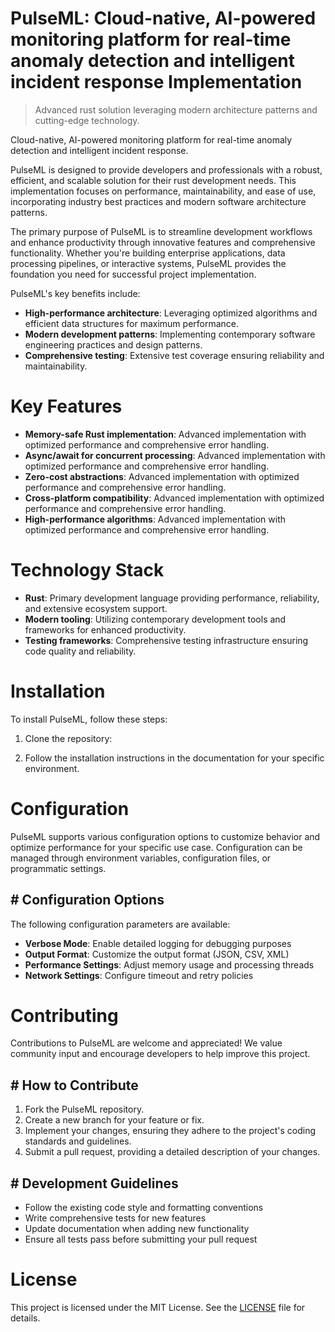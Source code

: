 <!-- fallback_PulseML_20250802092945_76460 -->

# PulseML: Cloud-native, AI-powered monitoring platform for real-time anomaly detection and intelligent incident response Implementation
> Advanced rust solution leveraging modern architecture patterns and cutting-edge technology.

Cloud-native, AI-powered monitoring platform for real-time anomaly detection and intelligent incident response.

PulseML is designed to provide developers and professionals with a robust, efficient, and scalable solution for their rust development needs. This implementation focuses on performance, maintainability, and ease of use, incorporating industry best practices and modern software architecture patterns.

The primary purpose of PulseML is to streamline development workflows and enhance productivity through innovative features and comprehensive functionality. Whether you're building enterprise applications, data processing pipelines, or interactive systems, PulseML provides the foundation you need for successful project implementation.

PulseML's key benefits include:

* **High-performance architecture**: Leveraging optimized algorithms and efficient data structures for maximum performance.
* **Modern development patterns**: Implementing contemporary software engineering practices and design patterns.
* **Comprehensive testing**: Extensive test coverage ensuring reliability and maintainability.

# Key Features

* **Memory-safe Rust implementation**: Advanced implementation with optimized performance and comprehensive error handling.
* **Async/await for concurrent processing**: Advanced implementation with optimized performance and comprehensive error handling.
* **Zero-cost abstractions**: Advanced implementation with optimized performance and comprehensive error handling.
* **Cross-platform compatibility**: Advanced implementation with optimized performance and comprehensive error handling.
* **High-performance algorithms**: Advanced implementation with optimized performance and comprehensive error handling.

# Technology Stack

* **Rust**: Primary development language providing performance, reliability, and extensive ecosystem support.
* **Modern tooling**: Utilizing contemporary development tools and frameworks for enhanced productivity.
* **Testing frameworks**: Comprehensive testing infrastructure ensuring code quality and reliability.

# Installation

To install PulseML, follow these steps:

1. Clone the repository:


2. Follow the installation instructions in the documentation for your specific environment.

# Configuration

PulseML supports various configuration options to customize behavior and optimize performance for your specific use case. Configuration can be managed through environment variables, configuration files, or programmatic settings.

## # Configuration Options

The following configuration parameters are available:

* **Verbose Mode**: Enable detailed logging for debugging purposes
* **Output Format**: Customize the output format (JSON, CSV, XML)
* **Performance Settings**: Adjust memory usage and processing threads
* **Network Settings**: Configure timeout and retry policies

# Contributing

Contributions to PulseML are welcome and appreciated! We value community input and encourage developers to help improve this project.

## # How to Contribute

1. Fork the PulseML repository.
2. Create a new branch for your feature or fix.
3. Implement your changes, ensuring they adhere to the project's coding standards and guidelines.
4. Submit a pull request, providing a detailed description of your changes.

## # Development Guidelines

* Follow the existing code style and formatting conventions
* Write comprehensive tests for new features
* Update documentation when adding new functionality
* Ensure all tests pass before submitting your pull request

# License

This project is licensed under the MIT License. See the [LICENSE](https://github.com/Muramatsuu/PulseML/blob/main/LICENSE) file for details.
